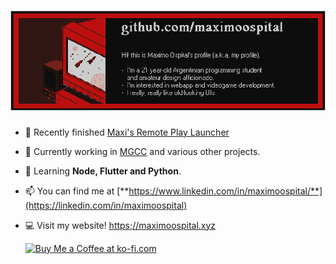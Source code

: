 # ![header](https://raw.githubusercontent.com/maximoospital/maximoospital/main/header.png) 

- 🧿 Recently finished [Maxi's Remote Play Launcher](https://github.com/maximoospital/MSRemotePlayLauncher)

- 🔭 Currently working in [MGCC](https://github.com/maximoospital/MGCC) and various other projects.

- 🌱 Learning **Node, Flutter and Python**.

- 📫 You can find me at [**https://www.linkedin.com/in/maximoospital/**](https://linkedin.com/in/maximoospital)

- 💻 Visit my website! [https;//maximoospital.xyz](https://maximoospital.xyz)

  <a href="https://ko-fi.com/I2I3ZRJ0Q" target="_blank">
    <img src="https://storage.ko-fi.com/cdn/kofi5.png?v=3" alt="Buy Me a Coffee at ko-fi.com" height="36">
  </a>
